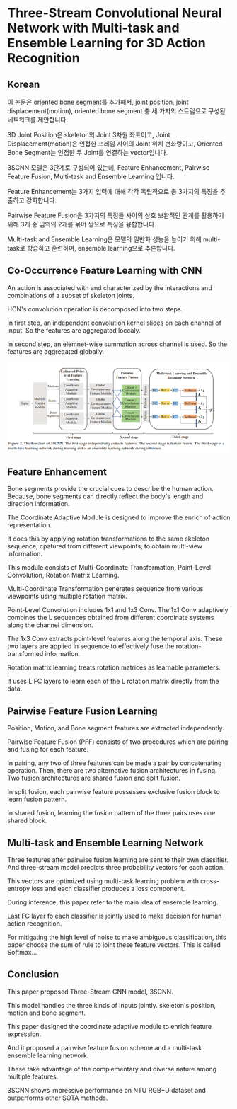 # Three-Stream Convolutional Neural Network with Multi-task and Ensemble Learning for 3D Action Recognition

## Korean

이 논문은 oriented bone segment를 추가해서, joint position, joint displacement(motion), oriented bone segment 총 세 가지의 스트림으로 구성된 네트워크를 제안합니다.

3D Joint Position은 skeleton의 Joint 3차원 좌표이고, Joint Displacement(motion)은 인접한 프레임 사이의 Joint 위치 변화량이고, Oriented Bone Segment는 인접한 두 Joint를 연결하는 vector입니다.

3SCNN 모델은 3단계로 구성되어 있는데, Feature Enhancement, Pairwise Feature Fusion, Multi-task and Ensemble Learning 입니다.

Feature Enhancement는 3가지 입력에 대해 각각 독립적으로 총 3가지의 특징을 추출하고 강화합니다.

Pairwise Feature Fusion은 3가지의 특징들 사이의 상호 보완적인 관계를 활용하기 위해 3개 중 임의의 2개를 묶어 쌍으로 특징을 융합합니다.

Multi-task and Ensemble Learning은 모델의 일반화 성능을 높이기 위해 multi-task로 학습하고 훈련하며, ensemble learning으로 추론합니다.

## Co-Occurrence Feature Learning with CNN

An action is associated with and characterized by the interactions and combinations of a subset of skeleton joints.

HCN's convolution operation is decomposed into two steps.

In first step, an independent convolution kernel slides on each channel of input. So the features are aggregated loccaly.

In second step, an elemnet-wise summation across channel is used. So the features are aggregated globally.

![Figure2](image/Figure2.png)

## Feature Enhancement

Bone segments provide the crucial cues to describe the human action. Because, bone segments can directly reflect the body's length and direction information.

The Coordinate Adaptive Module is designed to improve the enrich of action representation.

It does this by applying rotation transformations to the same skeleton sequence, cpatured from different viewpoints, to obtain multi-view information.

This module consists of Multi-Coordinate Transformation, Point-Level Convolution, Rotation Matrix Learning.

Multi-Coordinate Transformation generates sequence from various viewpoints using multiple rotation matrix.

Point-Level Convolution includes 1x1 and 1x3 Conv. The 1x1 Conv adaptively combines the L sequences obtained from different coordinate systems along the channel dimension.

The 1x3 Conv extracts point-level features along the temporal axis. These two layers are applied in sequence to effectively fuse the rotation-transformed information.

Rotation matrix learning treats rotation matrices as learnable parameters.

It uses L FC layers to learn each of the L rotation matrix directly from the data.

## Pairwise Feature Fusion Learning

Position, Motion, and Bone segment features are extracted independently.

Pairwise Feature Fusion (PFF) consists of two procedures which are pairing and fusing for each feature.

In pairing, any two of three features can be made a pair by concatenating operation. Then, there are two alternative fusion architectures in fusing. Two fusion architectures are shared fusion and split fusion.

In split fusion, each pairwise feature possesses exclusive fusion block to learn fusion pattern.

In shared fusion, learning the fusion pattern of the three pairs uses one shared block.

## Multi-task and Ensemble Learning Network

Three features after pairwise fusion learning are sent to their own classifier. And three-stream model predicts three probability vectors for each action.

This vectors are optimized using multi-task learning problem with cross-entropy loss and each classifier produces a loss component.

During inference, this paper refer to the main idea of ensemble learning.

Last FC layer fo each classifier is jointly used to make decision for human action recognition.

For mitigating the high level of noise to make ambiguous classification, this paper choose the sum of rule to joint these feature vectors. This is called Softmax...

## Conclusion

This paper proposed Three-Stream CNN model, 3SCNN.

This model handles the three kinds of inputs jointly. skeleton's position, motion and bone segment.

This paper designed the coordinate adaptive module to enrich feature expression.

And it proposed a pairwise feature fusion scheme and a multi-task ensemble learning network.

These take advantage of the complementary and diverse nature among multiple features.

3SCNN shows impressive performance on NTU RGB+D dataset and outperforms other SOTA methods.

